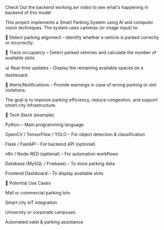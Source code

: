 Check Out the backend working.avi video to see what's happening in backend of this model



This project implements a Smart Parking System using AI and computer vision techniques. The system uses cameras (or image input) to:

🎯 Detect parking alignment – Identify whether a vehicle is parked correctly or incorrectly.

🚗 Track occupancy – Detect parked vehicles and calculate the number of available slots.

📊 Real-time updates – Display the remaining available spaces on a dashboard.

🔔 Alerts/Notifications – Provide warnings in case of wrong parking or slot violations.

The goal is to improve parking efficiency, reduce congestion, and support smart city infrastructure.

🔹 Tech Stack (example)

Python – Main programming language

OpenCV / TensorFlow / YOLO – For object detection & classification

Flask / FastAPI – For backend API (optional)

n8n / Node-RED (optional) – For automation workflows

Database (MySQL / Firebase) – To store parking data

Frontend Dashboard – To display available slots

🔹 Potential Use Cases

Mall or commercial parking lots

Smart city IoT integration

University or corporate campuses

Automated valet & parking assistance
